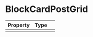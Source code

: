 # BlockCardPostGrid

| Property   |      Type      |   |
|:----------|:-------------|:------|
|   |   |   |
